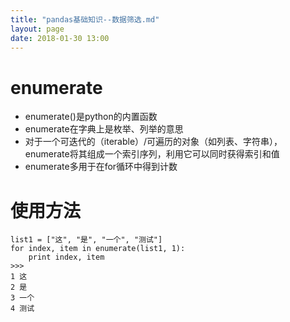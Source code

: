 ```yaml
---
title: "pandas基础知识--数据筛选.md"
layout: page
date: 2018-01-30 13:00
---
```


# enumerate
- enumerate()是python的内置函数
- enumerate在字典上是枚举、列举的意思
- 对于一个可迭代的（iterable）/可遍历的对象（如列表、字符串），enumerate将其组成一个索引序列，利用它可以同时获得索引和值
- enumerate多用于在for循环中得到计数

# 使用方法

```
list1 = ["这", "是", "一个", "测试"]
for index, item in enumerate(list1, 1):
    print index, item
>>>
1 这
2 是
3 一个
4 测试
```
